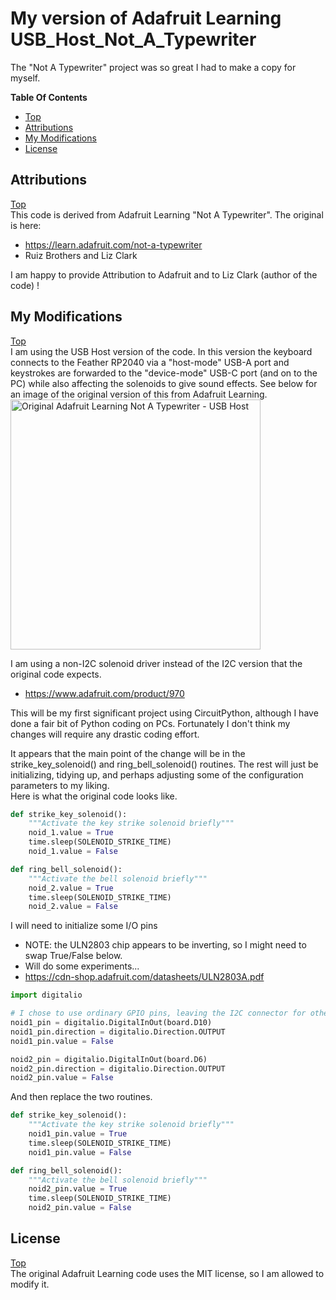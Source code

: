 # My version of Adafruit Learning USB_Host_Not_A_Typewriter
The "Not A Typewriter" project was so great I had to make a copy for myself.

**Table Of Contents**
* [Top](#my-version-of-adafruit-learning-usb_host_not_a_typewriter "Top")
* [Attributions](#attributions "Attributions")
* [My Modifications](#my-modifications "My Modifications")
* [License](#license "License")

## Attributions
[Top](#my-version-of-adafruit-learning-usb_host_not_a_typewriter "Top")<br>
This code is derived from Adafruit Learning "Not A Typewriter". The original is here:

- https://learn.adafruit.com/not-a-typewriter
- Ruiz Brothers and Liz Clark

I am happy to provide Attribution to Adafruit and to Liz Clark (author of the code) !

## My Modifications
[Top](#my-version-of-adafruit-learning-usb_host_not_a_typewriter "Top")<br>
I am using the USB Host version of the code. In this version the keyboard connects to the Feather RP2040 via a "host-mode" USB-A port and keystrokes are forwarded to the "device-mode" USB-C port (and on to the PC) while also affecting the solenoids to give sound effects. See below for an image of the original version of this from Adafruit Learning.<br>
<img src="https://cdn-learn.adafruit.com/assets/assets/000/137/815/medium640/3d_printing_hero-ipad.jpg?1750171571" width="400" alt="Original Adafruit Learning Not A Typewriter - USB Host">

I am using a non-I2C solenoid driver instead of the I2C version that the original code expects.
- https://www.adafruit.com/product/970

This will be my first significant project using CircuitPython, although I have done a fair bit of Python coding on PCs. Fortunately I don't think my changes will require any drastic coding effort.

It appears that the main point of the change will be in the strike_key_solenoid() and ring_bell_solenoid() routines. The rest will just be initializing, tidying up, and perhaps adjusting some of the configuration parameters to my liking.<br>
Here is what the original code looks like.

```Python
def strike_key_solenoid():
    """Activate the key strike solenoid briefly"""
    noid_1.value = True
    time.sleep(SOLENOID_STRIKE_TIME)
    noid_1.value = False

def ring_bell_solenoid():
    """Activate the bell solenoid briefly"""
    noid_2.value = True
    time.sleep(SOLENOID_STRIKE_TIME)
    noid_2.value = False
```

I will need to initialize some I/O pins
- NOTE: the ULN2803 chip appears to be inverting, so I might need to swap True/False below.
- Will do some experiments...
- https://cdn-shop.adafruit.com/datasheets/ULN2803A.pdf

```Python
import digitalio

# I chose to use ordinary GPIO pins, leaving the I2C connector for other uses
noid1_pin = digitalio.DigitalInOut(board.D10)
noid1_pin.direction = digitalio.Direction.OUTPUT
noid1_pin.value = False

noid2_pin = digitalio.DigitalInOut(board.D6)
noid2_pin.direction = digitalio.Direction.OUTPUT
noid2_pin.value = False
```

And then replace the two routines.

```Python
def strike_key_solenoid():
    """Activate the key strike solenoid briefly"""
    noid1_pin.value = True
    time.sleep(SOLENOID_STRIKE_TIME)
    noid1_pin.value = False

def ring_bell_solenoid():
    """Activate the bell solenoid briefly"""
    noid2_pin.value = True
    time.sleep(SOLENOID_STRIKE_TIME)
    noid2_pin.value = False
```


## License
[Top](#my-version-of-adafruit-learning-usb_host_not_a_typewriter "Top")<br>
The original Adafruit Learning code uses the MIT license, so I am allowed to modify it. 




